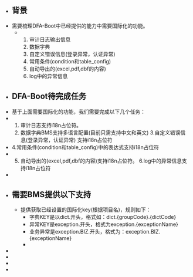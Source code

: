 - ## 背景
- 需要梳理DFA-Boot中已经提供的能力中需要国际化的功能。
	- 1. 审计日志输出信息
	  2. 数据字典
	  3. 自定义错误信息(登录异常，认证异常)
	  4. 常用条件(condition和table_config)
	  5. 自动导出的(excel,pdf,dbf的内容)
	  6. log中的异常信息
- ## DFA-Boot待完成任务
- 基于上面需要国际化的功能，我们需要完成以下几个任务：
- 1. 审计日志支持i18n占位符。
  2. 数据字典BMS支持多语言配置(目前只需支持中文和英文)
  3.自定义错误信息(登录异常，认证异常) 支持i18n占位符
- 4.常用条件(condition和table_config)中的表达式支持i18n占位符
- 5. 自动导出的(excel,pdf,dbf的内容)支持i18n占位符。
  6.log中的异常信息支持i18n占位符
-
- ## 需要BMS提供以下支持
	- 提供获取已经设置的国际化key(根据项目名)，规则如下：
		- 字典KEY是以dict.开头，格式如：dict.{groupCode}.{dictCode}
		- 异常KEY是exception.开头，格式为exception.{exceptionName}
		- 业务异常是exception.BIZ.开头，格式为：exception.BIZ.{exceptionName}
		-
-
-
-
-